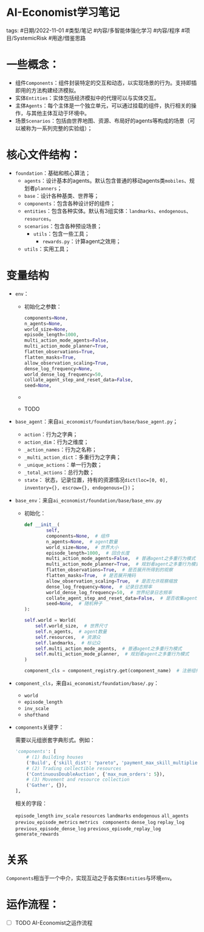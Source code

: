 # AI-Economist学习笔记



tags: #日期/2022-11-01 #类型/笔记 #内容/多智能体强化学习 #内容/程序 #项目/SystemicRisk #用途/借鉴思路 


# 一些概念：

- 组件`Components`：组件封装特定的交互和动态，以实现场景的行为。支持即插即用的方法构建经济模拟。
- 实体`Entities`：实体包括经济模拟中的代理可以与实体交互。
- 主体`Agents`：每个主体是一个独立单元，可以通过挂载的组件，执行相关的操作，与其他主体互动于环境中。
- 场景`Scenarios`：包括由世界地图、资源、布局好的agents等构成的场景（可以被称为一系列完整的实验组）；





# 核心文件结构：

- `foundation`：基础和核心算法；
	- `agents`：设计基本的agents。默认包含普通的移动agents类`mobiles`、规划者`planners`；
	- `base`：设计各种基类、世界等；
	- `components`：包含各种设计好的组件；
	- `entities`：包含各种实体。默认有3组实体：`landmarks`、`endogenous`、`resources`。
	- `scenarios`：包含各种预设场景；
	  - `utils`：包含一些工具；
	    - `rewards.py`：计算agent之效用；
	- `utils`：实用工具；



# 变量结构

- `env`：
  
  - 初始化之参数：
  
    ```python
    components=None,
    n_agents=None,
    world_size=None,
    episode_length=1000,
    multi_action_mode_agents=False,
    multi_action_mode_planner=True,
    flatten_observations=True,
    flatten_masks=True,
    allow_observation_scaling=True,
    dense_log_frequency=None,
    world_dense_log_frequency=50,
    collate_agent_step_and_reset_data=False,
    seed=None,
    ```
  
  - 
  
  - TODO
  
- `base_agent`：来自`ai_economist/foundation/base/base_agent.py`；

  - `action`：行为之字典；
  - `action_dim`：行为之维度；
  - `_action_names`：行为之名称；
  - `_multi_action_dict`：多重行为之字典；
  - `_unique_actions`：单一行为数；
  - `_total_actions`：总行为数；
  - `state`： 状态，记录位置，持有的资源情况`dict(loc=[0, 0], inventory={}, escrow={}, endogenous={})`；

- `base_env`：来自`ai_economist/foundation/base/base_env.py`

  - 初始化：
  
    ```python
    def __init__(
            self,
            components=None,  # 组件
            n_agents=None,  # agent数量
            world_size=None,  # 世界大小
            episode_length=1000,  # 回合长度
            multi_action_mode_agents=False,  # 普通agent之多重行为模式
            multi_action_mode_planner=True,  # 规划者agent之多重行为模式
            flatten_observations=True,  # 是否展开所得到的观察
            flatten_masks=True,  # 是否展开掩码
            allow_observation_scaling=True,  # 是否允许观察缩放
            dense_log_frequency=None,  # 记录日志频率
            world_dense_log_frequency=50,  # 世界纪录日志频率
            collate_agent_step_and_reset_data=False,  # 是否收集agent之步进信息并且重置数据
            seed=None,  # 随机种子
    ):
    ```
  
    ```python
    self.world = World(
        self.world_size,  # 世界尺寸
        self.n_agents,  # agent数量
        self.resources,  # 资源众
        self.landmarks,  # 标记众
        self.multi_action_mode_agents,  # 普通agent之多重行为模式
        self.multi_action_mode_planner,  # 规划者agent之多重行为模式
    )
    ```
  
    ```python
    component_cls = component_registry.get(component_name)  # 注册组件，获得组件相关的参数
    ```
  
  

- `component_cls`，来自`ai_economist/foundation/base/.py`：

  - `world`
  - `episode_length`
  - `inv_scale`
  - `shofthand`

- `components`关键字：

  需要以元组嵌套字典形式。例如：

  ```python
  'components': [
      # (1) Building houses
      ('Build', {'skill_dist': "pareto", 'payment_max_skill_multiplier': 3}),
      # (2) Trading collectible resources
      ('ContinuousDoubleAuction', {'max_num_orders': 5}),
      # (3) Movement and resource collection
      ('Gather', {}),
  ],
  ```
  
  相关的字段：
  
  `episode_length`
  `inv_scale`
  `resources`
  `landmarks`
  `endogenous`
  `all_agents `
  `previou_episode_metrics`
  `metrics `
  `components`
  `dense_log`
  `replay_log`
  `previous_episode_dense_log`
  `previous_episode_replay_log`
  `generate_rewards`




# 关系
`Components`相当于一个中介，实现互动之于各实体`Entities`与环境`env`。

# 运作流程：
- [ ] TODO AI-Economist之运作流程
